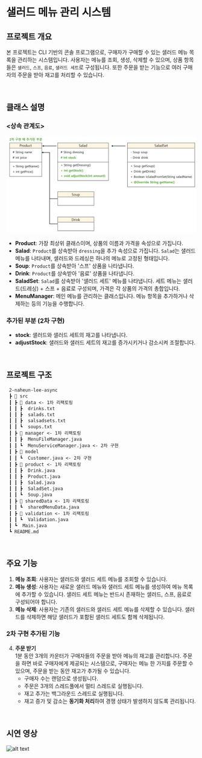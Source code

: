 # 샐러드 메뉴 관리 시스템

## 프로젝트 개요
본 프로젝트는 CLI 기반의 콘솔 프로그램으로, 구매자가 구매할 수 있는 샐러드 메뉴 목록을 관리하는 시스템입니다. 사용자는 메뉴를 조회, 생성, 삭제할 수 있으며, 상품 항목들은 `샐러드`, `스프`, `음료`, `샐러드 세트`로 구성됩니다. 또한 주문을 받는 기능으로 여러 구매자의 주문을 받아 재고를 처리할 수 있습니다.

<br/>

## 클래스 설명
### <상속 관계도>
![alt text](image.png)
- **Product**: 가장 최상위 클래스이며, 상품의 이름과 가격을 속성으로 가집니다.
- **Salad**: `Product`를 상속받아 `dressing`을 추가 속성으로 가집니다. `Salad`는 샐러드 메뉴를 나타내며, 샐러드와 드레싱은 하나의 메뉴로 고정된 형태입니다.
- **Soup**: `Product`를 상속받아 '스프' 상품을 나타냅니다.
- **Drink**: `Product`를 상속받아 '음료' 상품을 나타냅니다.
- **SaladSet**: `Salad`를 상속받아 '샐러드 세트' 메뉴를 나타냅니다. 세트 메뉴는 샐러드(드레싱) + 스프 + 음료로 구성되며, 가격은 각 상품의 가격의 총합입니다.
- **MenuManager**: 메인 메뉴를 관리하는 클래스입니다. 메뉴 항목을 추가하거나 삭제하는 등의 기능을 수행합니다.

### 추가된 부분 (2차 구현)
- **stock**: 샐러드와 샐러드 세트의 재고를 나타냅니다.
- **adjustStock**: 샐러드와 샐러드 세트의 재고를 증가시키거나 감소시켜 조절합니다.

<br/>

## 프로젝트 구조
```
 2-naheun-lee-async
 ┣ 📂 src
 ┃ ┣ 📂 data <- 1차 리팩토링
 ┃ ┃ ┣  drinks.txt
 ┃ ┃ ┣  salads.txt
 ┃ ┃ ┣  salsadsets.txt
 ┃ ┃ ┗  soups.txt
 ┃ ┣ 📂 manager <- 1차 리팩토링
 ┃ ┃ ┣  MenuFileManager.java
 ┃ ┃ ┗  MenuServiceManager.java <- 2차 구현
 ┃ ┣ 📂 model
 ┃ ┃ ┗  Customer.java <- 2차 구현
 ┃ ┣ 📂 product <- 1차 리팩토링
 ┃ ┃ ┣  Drink.java
 ┃ ┃ ┣  Product.java
 ┃ ┃ ┣  Salad.java
 ┃ ┃ ┣  SaladSet.java
 ┃ ┃ ┗  Soup.java
 ┃ ┣ 📂 sharedData <- 1차 리팩토링
 ┃ ┃ ┗  sharedMenuData.java
 ┃ ┣ 📂 validation <- 1차 리팩토링
 ┃ ┃ ┗  Validation.java
 ┃ ┗  Main.java
 ┗ README.md
```
<br/>

## 주요 기능
1. **메뉴 조회**: 사용자는 샐러드와 샐러드 세트 메뉴를 조회할 수 있습니다.
2. **메뉴 생성**: 사용자는 새로운 샐러드 메뉴와 샐러드 세트 메뉴를 생성하여 메뉴 목록에 추가할 수 있습니다. 샐러드 세트 메뉴는 반드시 존재하는 샐러드, 스프, 음료로 구성되어야 합니다.
3. **메뉴 삭제**: 사용자는 기존의 샐러드와 샐러드 세트 메뉴를 삭제할 수 있습니다. 샐러드를 삭제하면 해당 샐러드가 포함된 샐러드 세트도 함께 삭제됩니다.

### 2차 구현 추가된 기능
4. **주문 받기**
    <br/>
   1분 동안 3개의 카운터가 구매자들의 주문을 받아 메뉴의 재고를 관리합니다. 주문을 하면 바로 구매자에게 제공되는 시스템으로, 구매자는 메뉴 한 가지를 주문할 수 있으며, 주문을 받는 동안 재고가 추가될 수 있습니다.  
   - 구매자 수는 랜덤으로 생성됩니다.
   - 주문은 3개의 스레드풀에서 멀티 스레드로 실행됩니다.
   - 재고 추가는 백그라운드 스레드로 실행됩니다.
   - 재고 증가 및 감소는 **동기화 처리**하여 경쟁 상태가 발생하지 않도록 관리됩니다.

<br/>

## 시연 영상
![alt text](video.gif)


